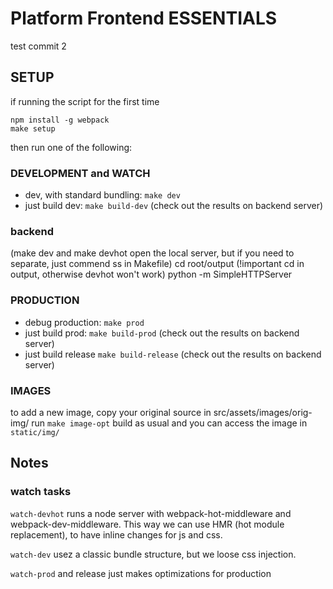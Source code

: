 # Platform Frontend ESSENTIALS

test commit 2
## SETUP
if running the script for the first time

```shell
npm install -g webpack
make setup
```

then run one of the following:
### DEVELOPMENT and WATCH
- dev, with standard bundling: `make dev`
- just build dev: `make build-dev` (check out the results on backend server)

### backend
(make dev and make devhot open the local server, but if you need to separate, just commend ss in Makefile)
cd root/output (!important cd in output, otherwise devhot won't work)
python -m SimpleHTTPServer

### PRODUCTION
- debug production: `make prod`
- just build prod: `make build-prod` (check out the results on backend server)
- just build release `make build-release` (check out the results on backend server)

### IMAGES
to add a new image, copy your original source in src/assets/images/orig-img/
run
`make image-opt`
build as usual and you can access the image in `static/img/`

## Notes

### watch tasks

`watch-devhot` runs a node server with webpack-hot-middleware and webpack-dev-middleware.
This way we can use HMR (hot module replacement), to have inline changes for js and css.

`watch-dev` usez a classic bundle structure, but we loose css injection.

`watch-prod` and release just makes optimizations for production
